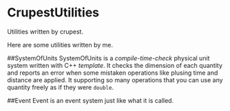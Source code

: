 # CrupestUtilities
Utilities written by crupest.

Here are some utilities written by me.

##SystemOfUnits
SystemOfUnits is a *compile-time-check* physical unit system written with C++ *template*.
It checks the dimension of each quantity and reports an error when some mistaken operations like plusing time and distance are applied.
It supporting so many operations that you can use any quantity freely as if they were `double`.

##Event
Event is an event system just like what it is called.
